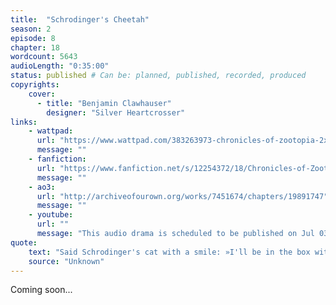 ```yaml
---
title:  "Schrodinger's Cheetah"
season: 2
episode: 8
chapter: 18
wordcount: 5643
audioLength: "0:35:00"
status: published # Can be: planned, published, recorded, produced
copyrights:
    cover:
      - title: "Benjamin Clawhauser"
        designer: "Silver Heartcrosser"
links:
    - wattpad:
      url: "https://www.wattpad.com/383263973-chronicles-of-zootopia-2x08-schrodinger%27s-cheetah"
      message: ""
    - fanfiction:
      url: "https://www.fanfiction.net/s/12254372/18/Chronicles-of-Zootopia"
      message: ""
    - ao3:
      url: "http://archiveofourown.org/works/7451674/chapters/19891747"
      message: ""
    - youtube:
      url: ""
      message: "This audio drama is scheduled to be published on Jul 03, 2017!"
quote:
    text: "Said Schrodinger's cat with a smile: »I'll be in the box with a vial. With the poison I'll be Quantum tangled you see, Thus alive and dead both all the while.«"
    source: "Unknown"
---
```

Coming soon...
